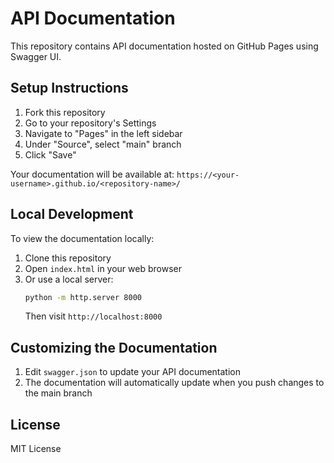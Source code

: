 # API Documentation

This repository contains API documentation hosted on GitHub Pages using Swagger UI.

## Setup Instructions

1. Fork this repository
2. Go to your repository's Settings
3. Navigate to "Pages" in the left sidebar
4. Under "Source", select "main" branch
5. Click "Save"

Your documentation will be available at: `https://<your-username>.github.io/<repository-name>/`

## Local Development

To view the documentation locally:

1. Clone this repository
2. Open `index.html` in your web browser
3. Or use a local server:
   ```bash
   python -m http.server 8000
   ```
   Then visit `http://localhost:8000`

## Customizing the Documentation

1. Edit `swagger.json` to update your API documentation
2. The documentation will automatically update when you push changes to the main branch

## License

MIT License 